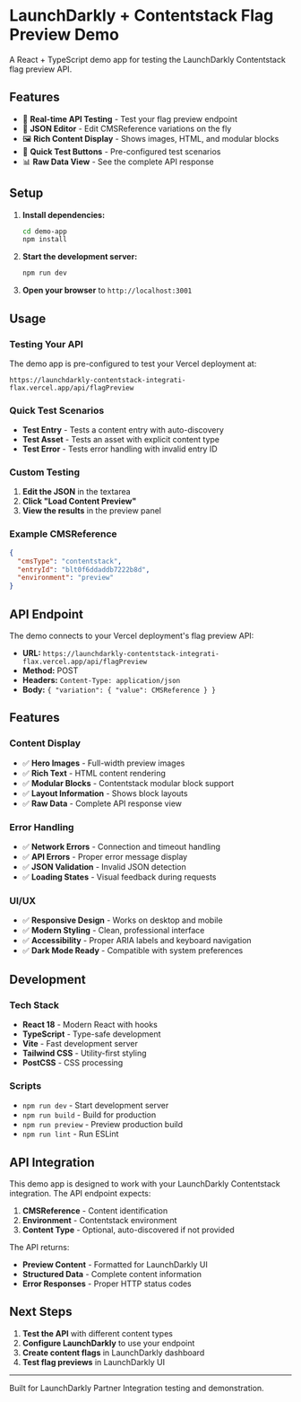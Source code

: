 # LaunchDarkly + Contentstack Flag Preview Demo

A React + TypeScript demo app for testing the LaunchDarkly Contentstack flag preview API.

## Features

- 🚀 **Real-time API Testing** - Test your flag preview endpoint
- 📝 **JSON Editor** - Edit CMSReference variations on the fly
- 🖼️ **Rich Content Display** - Shows images, HTML, and modular blocks
- 🧪 **Quick Test Buttons** - Pre-configured test scenarios
- 📊 **Raw Data View** - See the complete API response

## Setup

1. **Install dependencies:**
   ```bash
   cd demo-app
   npm install
   ```

2. **Start the development server:**
   ```bash
   npm run dev
   ```

3. **Open your browser** to `http://localhost:3001`

## Usage

### Testing Your API

The demo app is pre-configured to test your Vercel deployment at:
```
https://launchdarkly-contentstack-integrati-flax.vercel.app/api/flagPreview
```

### Quick Test Scenarios

- **Test Entry** - Tests a content entry with auto-discovery
- **Test Asset** - Tests an asset with explicit content type
- **Test Error** - Tests error handling with invalid entry ID

### Custom Testing

1. **Edit the JSON** in the textarea
2. **Click "Load Content Preview"**
3. **View the results** in the preview panel

### Example CMSReference

```json
{
  "cmsType": "contentstack",
  "entryId": "blt0f6ddaddb7222b8d",
  "environment": "preview"
}
```

## API Endpoint

The demo connects to your Vercel deployment's flag preview API:

- **URL:** `https://launchdarkly-contentstack-integrati-flax.vercel.app/api/flagPreview`
- **Method:** POST
- **Headers:** `Content-Type: application/json`
- **Body:** `{ "variation": { "value": CMSReference } }`

## Features

### Content Display
- ✅ **Hero Images** - Full-width preview images
- ✅ **Rich Text** - HTML content rendering
- ✅ **Modular Blocks** - Contentstack modular block support
- ✅ **Layout Information** - Shows block layouts
- ✅ **Raw Data** - Complete API response view

### Error Handling
- ✅ **Network Errors** - Connection and timeout handling
- ✅ **API Errors** - Proper error message display
- ✅ **JSON Validation** - Invalid JSON detection
- ✅ **Loading States** - Visual feedback during requests

### UI/UX
- ✅ **Responsive Design** - Works on desktop and mobile
- ✅ **Modern Styling** - Clean, professional interface
- ✅ **Accessibility** - Proper ARIA labels and keyboard navigation
- ✅ **Dark Mode Ready** - Compatible with system preferences

## Development

### Tech Stack
- **React 18** - Modern React with hooks
- **TypeScript** - Type-safe development
- **Vite** - Fast development server
- **Tailwind CSS** - Utility-first styling
- **PostCSS** - CSS processing

### Scripts
- `npm run dev` - Start development server
- `npm run build` - Build for production
- `npm run preview` - Preview production build
- `npm run lint` - Run ESLint

## API Integration

This demo app is designed to work with your LaunchDarkly Contentstack integration. The API endpoint expects:

1. **CMSReference** - Content identification
2. **Environment** - Contentstack environment
3. **Content Type** - Optional, auto-discovered if not provided

The API returns:
- **Preview Content** - Formatted for LaunchDarkly UI
- **Structured Data** - Complete content information
- **Error Responses** - Proper HTTP status codes

## Next Steps

1. **Test the API** with different content types
2. **Configure LaunchDarkly** to use your endpoint
3. **Create content flags** in LaunchDarkly dashboard
4. **Test flag previews** in LaunchDarkly UI

---

Built for LaunchDarkly Partner Integration testing and demonstration. 